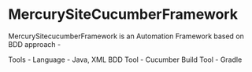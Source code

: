 # MercurySiteCucumberFramework

MercurySitecucumberFramework is an Automation Framework based on BDD approach -

Tools - 
Language - Java, XML
BDD Tool - Cucumber
Build Tool - Gradle

